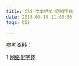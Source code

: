 ```yaml
---
title: CSS-文本样式-网络字体
date: 2018-03-19 11:00:55
tags: CSS

---
```








参考资料：

1.[网络化字体](https://developer.mozilla.org/zh-CN/docs/Learn/CSS/为文本添加样式/Styling_links)
